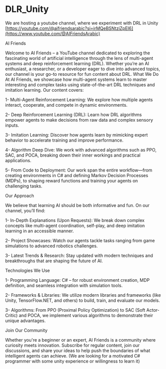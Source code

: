 # DLR_Unity
We are hosting a youtube channel, where we experiment with DRL in Unity [https://youtube.com/@aifriendsarabic?si=irMQeBSNtziZpEI6](https://www.youtube.com/@AIFriendsArabic)

AI Friends

Welcome to AI Friends – a YouTube channel dedicated to exploring the fascinating world of artificial intelligence through the lens of multi-agent systems and deep reinforcement learning (DRL). Whether you’re an AI enthusiast, a researcher, or a developer eager to dive into advanced topics, our channel is your go-to resource for fun content about DRL.
What We Do At AI Friends, we showcase how multi-agent systems learn to master interesting and complex tasks using state-of-the-art DRL techniques and imitation learning. Our content covers:

1- Multi-Agent Reinforcement Learning: We explore how multiple agents interact, cooperate, and compete in dynamic environments.

2- Deep Reinforcement Learning (DRL): Learn how DRL algorithms empower agents to make decisions from raw data and complex sensory inputs.

3- Imitation Learning: Discover how agents learn by mimicking expert behavior to accelerate training and improve performance.

4- Algorithm Deep Dive: We work with advanced algorithms such as PPO, SAC, and POCA, breaking down their inner workings and practical applications.

5- From Code to Deployment: Our work span the entire workflow—from creating environments in C# and defining Markov Decision Processes (MDPs), to shaping reward functions and training your agents on challenging tasks.


Our Approach

We believe that learning AI should be both informative and fun. On our channel, you’ll find:

1- In-Depth Explanations (Upon Requests): We break down complex concepts like multi-agent coordination, self-play, and deep imitation learning in an accessible manner.

2- Project Showcases: Watch our agents tackle tasks ranging from game simulations to advanced robotics challenges.

3- Latest Trends & Research: Stay updated with modern techniques and breakthroughs that are shaping the future of AI.



Technologies We Use

1- Programming Language: C# – for robust environment creation, MDP definition, and seamless integration with simulation tools.

2- Frameworks & Libraries: We utilize modern libraries and frameworks (like Unity, TensorFlow.NET, and others) to build, train, and evaluate our models.

3- Algorithms: From PPO (Proximal Policy Optimization) to SAC (Soft Actor-Critic) and POCA, we implement various algorithms to demonstrate their unique advantages.



Join Our Community

Whether you're a beginner or an expert, AI Friends is a community where curiosity meets innovation. Subscribe for regular content, join our discussions, and share your ideas to help push the boundaries of what intelligent agents can achieve. (We are looking for a motivated C# programmer with some unity experience or willingness to learn it)
